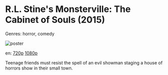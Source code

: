 # R.L. Stine's Monsterville: The Cabinet of Souls (2015)

Genres: horror, comedy

![poster](http://image.tmdb.org/t/p/w500/omtI6Te3CgjLZDMbpMtBvbbdaVO.jpg)

en:
  [720p](magnet:?xt=urn:btih:D466B6EC8F0C32AC183713F2B57C11DA03C55390&tr=udp://glotorrents.pw:6969/announce&tr=udp://tracker.opentrackr.org:1337/announce&tr=udp://torrent.gresille.org:80/announce&tr=udp://tracker.openbittorrent.com:80&tr=udp://tracker.coppersurfer.tk:6969&tr=udp://tracker.leechers-paradise.org:6969&tr=udp://p4p.arenabg.ch:1337&tr=udp://tracker.internetwarriors.net:1337)
  [1080p](magnet:?xt=urn:btih:416B45B38A205B90A7495C7A53FF8320E0F386AF&tr=udp://glotorrents.pw:6969/announce&tr=udp://tracker.opentrackr.org:1337/announce&tr=udp://torrent.gresille.org:80/announce&tr=udp://tracker.openbittorrent.com:80&tr=udp://tracker.coppersurfer.tk:6969&tr=udp://tracker.leechers-paradise.org:6969&tr=udp://p4p.arenabg.ch:1337&tr=udp://tracker.internetwarriors.net:1337)
  


Teenage friends must resist the spell of an evil showman staging a house of horrors show in their small town.